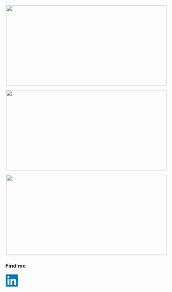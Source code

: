 <p align="center">
  <a href="#">
    <img align="center" width="500" height="250" src="https://media.giphy.com/media/lJnAXeJO8tE7E37mxq/giphy.gif"/>
  </a>
</p>

<p align="center">
  <a href="https://github.com/anuraghazra/github-readme-stats">
    <img
      align="center"
      height="250"
      width="500"
      src="https://github-readme-stats.vercel.app/api?username=flaviohnb&count_private=true&theme=algolia&show_icons=true&custom_title=Github%20Status&hide=issues"
    />
  </a>
</p>

<p align="center">
  <a href="https://github.com/anuraghazra/github-readme-stats">
    <img
      align="center"
      height="250"
      width="500"
      src="https://github-readme-stats.vercel.app/api/top-langs/?username=flaviohnb&layout=compact&theme=algolia"
    />
  </a>
</p>

### Find me

  <a href="https://www.linkedin.com/in/flaviohnb/" target="_blank">
    <img
      src="https://github.com/devicons/devicon/blob/master/icons/linkedin/linkedin-original.svg"
      alt="typescript"
      width="40"
      height="40"
    />
  </a>